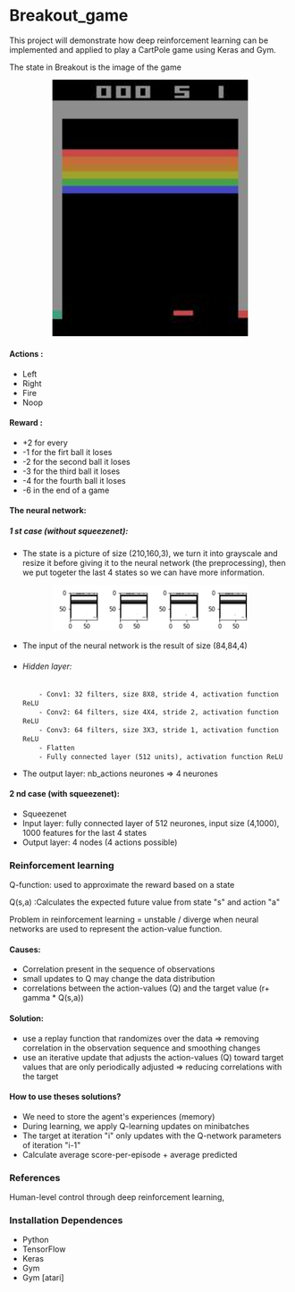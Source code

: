 # Breakout_game
This project will demonstrate how deep reinforcement learning can be implemented and applied to play a CartPole game using Keras and Gym.

The state in Breakout is the image of the game

<p align="center">
  <img src="https://github.com/DjImene/Breakout_game/blob/master/state0.jpg" width="350"/>
</p>

#### Actions : 
- Left
- Right
- Fire
- Noop


#### Reward :
- +2 for every 
- -1 for the firt ball it loses
- -2 for the second ball it loses
- -3 for the third ball it loses
- -4 for the fourth ball it loses
- -6 in the end of a game


#### The neural network:
##### 1 st case (without squeezenet):
- The state is a picture of size (210,160,3), we turn it into grayscale and resize it before giving it to the neural network (the preprocessing), then we put togeter the last 4 states so we can have more information. 

<p align="center">
  <img src="https://github.com/DjImene/Breakout_game/blob/master/4frames.png" width="350"/>
</p>


- The input of the neural network is the result of size (84,84,4) 
- ###### Hidden layer:
          - Conv1: 32 filters, size 8X8, stride 4, activation function ReLU
          - Conv2: 64 filters, size 4X4, stride 2, activation function ReLU
          - Conv3: 64 filters, size 3X3, stride 1, activation function ReLU
          - Flatten
          - Fully connected layer (512 units), activation function ReLU
       
- The output layer: nb_actions neurones => 4 neurones

#### 2 nd case (with squeezenet):
- Squeezenet 
- Input layer: fully connected layer of 512 neurones, input size (4,1000), 1000 features for the last 4 states
- Output layer: 4 nodes (4 actions possible)


### Reinforcement learning
Q-function: used to approximate the reward based on a state

Q(s,a) :Calculates the expected future value from state "s" and action "a"

 Problem in reinforcement learning = unstable / diverge when neural networks are used to represent the action-value function.
 
#### Causes:
- Correlation present in the sequence of observations
- small updates to Q may change the data distribution
- correlations between the action-values (Q) and the target value (r+ gamma * Q(s,a))

#### Solution:
- use a replay function that randomizes over the data => removing correlation in the observation sequence and smoothing changes
- use an iterative update that adjusts the action-values (Q) toward target values that are only periodically adjusted => reducing correlations with the target

#### How to use theses solutions?
- We need to store the agent's experiences (memory) 
- During learning, we apply Q-learning updates on minibatches
- The target at iteration "i" only updates with the Q-network parameters of iteration "i-1"
- Calculate average score-per-episode + average predicted 




### References
Human-level control through deep reinforcement learning,


### Installation Dependences
- Python
- TensorFlow
- Keras
- Gym
- Gym [atari]
